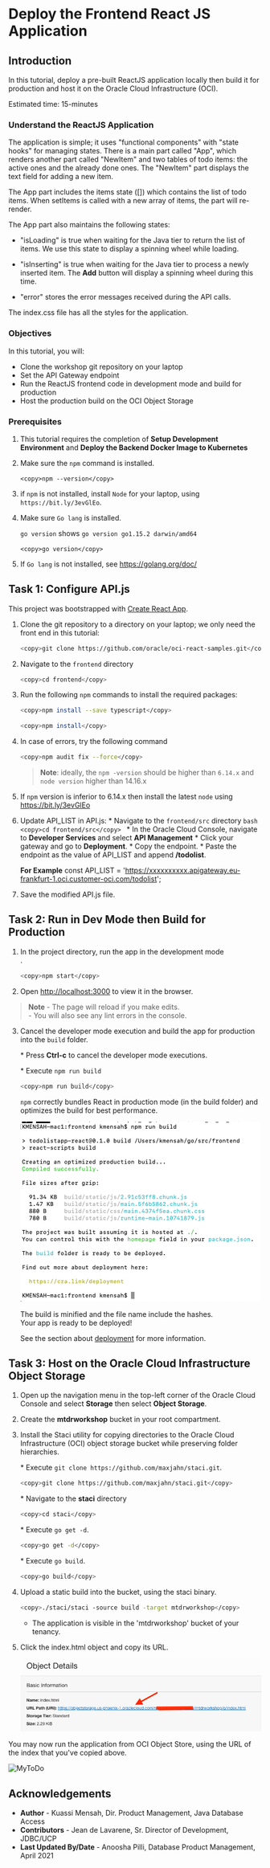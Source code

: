 # Deploy the Frontend React JS Application

## Introduction

In this tutorial, deploy a pre-built ReactJS application locally then build it for production and host it on the Oracle Cloud Infrastructure (OCI).

Estimated time: 15-minutes

### Understand the ReactJS Application

The application is simple; it uses "functional components" with "state hooks" for managing states. There is a main part called "App", which renders another part called "NewItem" and two tables of todo items: the active ones and the already done ones. The "NewItem" part displays the text field for adding a new item.

The App part includes the items state ([]) which contains the list of todo items. When setItems is called with a new array of items, the part will re-render.

The App part also maintains the following states:

- "isLoading" is true when waiting for the Java tier to return the list of items. We use this state to display a spinning wheel while loading.

- "isInserting" is true when waiting for the Java tier to process a newly inserted item. The **Add** button will display a spinning wheel during this time.

- "error" stores the error messages received during the API calls.

The index.css file has all the styles for the application.

### Objectives

In this tutorial, you will:
- Clone the workshop git repository on your laptop
- Set the API Gateway endpoint
- Run the ReactJS frontend code in development mode and build for production
- Host the production build on the OCI Object Storage

### Prerequisites

1. This tutorial requires the completion of **Setup Development Environment** and **Deploy the Backend  Docker Image to Kubernetes**

2. Make sure the `npm` command is installed.

    ```
    <copy>npm --version</copy>
    ```
3. if `npm` is not installed, install `Node` for your laptop, using `https://bit.ly/3evGlEo`.

4. Make sure `Go lang` is installed.

    `go version` shows `go version go1.15.2 darwin/amd64`

    ```
    <copy>go version</copy>
    ```
5. If `Go lang` is not installed, see https://golang.org/doc/

## Task 1: Configure API.js

This project was bootstrapped with [Create React App](https://github.com/facebook/create-react-app).

1. Clone the git repository to a directory on your laptop; we only need the front end in this tutorial:

	```bash
	<copy>git clone https://github.com/oracle/oci-react-samples.git</copy>
	```

2. Navigate to the `frontend` directory
     ```bash
     <copy>cd frontend</copy>
    ```
3. Run the following `npm` commands to install the required packages:

	```bash
	<copy>npm install --save typescript</copy>
	```
	
	```bash
	<copy>npm install</copy>
	```

4. In case of errors, try the following command

    ```bash
	<copy>npm audit fix --force</copy>
	```

	>**Note**: ideally, the `npm -version` should be higher than  `6.14.x`  and `node version` higher than 14.16.x 
	
5. If `npm` version is inferior to 6.14.x then install the latest `node` using https://bit.ly/3evGlEo

6. Update API_LIST in API.js:
	\* Navigate to the `frontend/src` directory
		```bash 
		<copy>cd frontend/src</copy>
		```
	\* In the Oracle Cloud Console, navigate to **Developer Services** and select **API Management**
	\* Click your gateway and go to **Deployment**.
	\* Copy the endpoint.
	\* Paste the endpoint as the value of API_LIST and append **/todolist**.

	**For Example** const API_LIST = 'https://xxxxxxxxxx.apigateway.eu-frankfurt-1.oci.customer-oci.com/todolist';

7. Save the modified API.js file.

## Task 2: Run in Dev Mode then Build for Production

1. In the project directory, run the app in the development mode <br />.

	```bash
	<copy>npm start</copy>
	```

2. Open [http://localhost:3000](http://localhost:3000) to view it in the browser.

> **Note**
	- The page will reload if you make edits.<br />
	- You will also see any lint errors in the console.

3. Cancel the developer mode execution and build the app for production into the `build` folder.<br />

	\* Press **Ctrl-c** to cancel the developer mode executions.

	\* Execute `npm run build`

	```bash
	<copy>npm run build</copy>
	```

	 `npm` correctly bundles React in production mode (in the build folder) and optimizes the build for best performance.

	![run build](images/Run-build.png " ")

	The build is minified and the file name include the hashes.<br />
	Your app is ready to be deployed!

	See the section about [deployment](https://facebook.github.io/create-react-app/docs/deployment) for more information.

## Task 3: Host on the Oracle Cloud Infrastructure Object Storage

1. Open up the navigation menu in the top-left corner of the Oracle Cloud Console and select
**Storage** then select **Object Storage**.

2. Create the **mtdrworkshop** bucket in your root compartment.

3. Install the Staci utility for copying directories to the Oracle Cloud Infrastructure (OCI) object storage
   bucket while preserving folder hierarchies.

	\* Execute `git clone https://github.com/maxjahn/staci.git`.

	```bash
	<copy>git clone https://github.com/maxjahn/staci.git</copy>
	```

	\* Navigate to the **staci** directory

    ```bash
    <copy>cd staci</copy>
     ```

	\* Execute `go get -d`.

     ```bash
     <copy>go get -d</copy>
     ```

	\* Execute `go build`.

    ```bash
    <copy>go build</copy>
    ```

4. Upload a static build into the bucket, using the staci binary.

	```bash
	<copy>./staci/staci -source build -target mtdrworkshop</copy>
	```

	- The application is visible in the 'mtdrworkshop' bucket of your tenancy.

5. Click the index.html object and copy its URL.

	![bucket index](images/bucket-index.png " ")

You may now run the application from OCI Object Store, using the URL of the index that you've copied above.

![MyToDo](images/MyToDo.png " ")


## Acknowledgements

* **Author** -  Kuassi Mensah, Dir. Product Management, Java Database Access
* **Contributors** - Jean de Lavarene, Sr. Director of Development, JDBC/UCP
* **Last Updated By/Date** - Anoosha Pilli, Database Product Management,  April 2021
